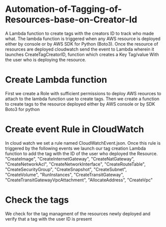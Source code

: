 # Automation-of-Tagging-of-Resources-base-on-Creator-Id

A Lambda function to create tags with the creators ID to track who made what. The lambda function is triggered when any AWS resource is deployed either by console or by AWS SDK for Python (Boto3). Once the resource of resources are deployed cloudwatch send the event to Lambda wherein it launches CreateTagCreatorID, function which creates a Key Tag/value With the user who is deploying the resource.

# Create Lambda function
First we create a Role with sufficient permissions to deploy AWS reources to attach to the lambda function use to create tags.
Then we create a function to create tags to the resource deployed either by AWS console or by SDK Boto3 for python

# Create event Rule in CloudWatch
In cloud watch we set a rule named CloudWatchEvent.json. Once this rule is triggered by the following events we launch our tag creation Lambda function to add the tag with the ID of the user who deployed the Resource.
      "CreateImage",
      "CreateInternetGateway",
      "CreateNatGateway",
      "CreateNetworkAcl",
      "CreateNetworkInterface",
      "CreateRouteTable",
      "CreateSecurityGroup",
      "CreateSnapshot",
      "CreateSubnet",
      "CreateVolume",
      "RunInstances",
      "CreateTransitGateway",
      "CreateTransitGatewayVpcAttachment",
      "AllocateAddress",
      "CreateVpc"

# Check the tags
We check for the tag managment of the resources newly deployed and verify that a tag with the user ID is present
